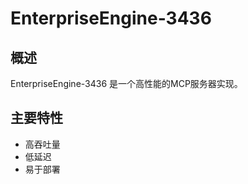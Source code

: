 # EnterpriseEngine-3436

## 概述

EnterpriseEngine-3436 是一个高性能的MCP服务器实现。

## 主要特性

- 高吞吐量
- 低延迟
- 易于部署
